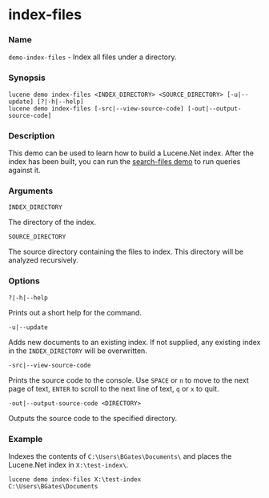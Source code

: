 # index-files

### Name

`demo-index-files` - Index all files under a directory.

### Synopsis

```
lucene demo index-files <INDEX_DIRECTORY> <SOURCE_DIRECTORY> [-u|--update] [?|-h|--help]
lucene demo index-files [-src|--view-source-code] [-out|--output-source-code]
```

### Description

This demo can be used to learn how to build a Lucene.Net index. After the index has been built, you can run the [search-files demo](search-files.md) to run queries against it.

### Arguments

`INDEX_DIRECTORY`

The directory of the index.

`SOURCE_DIRECTORY`

The source directory containing the files to index. This directory will be analyzed recursively.

### Options

`?|-h|--help`

Prints out a short help for the command.

`-u|--update`

Adds new documents to an existing index. If not supplied, any existing index in the `INDEX_DIRECTORY` will be overwritten.

`-src|--view-source-code`

Prints the source code to the console. Use `SPACE` or `n` to move to the next page of text, `ENTER` to scroll to the next line of text, `q` or `x` to quit.

`-out|--output-source-code <DIRECTORY>`

Outputs the source code to the specified directory.

### Example

Indexes the contents of `C:\Users\BGates\Documents\` and places the Lucene.Net index in `X:\test-index\`.

<code>lucene demo index-files X:\test-index C:\Users\BGates\Documents</code>

